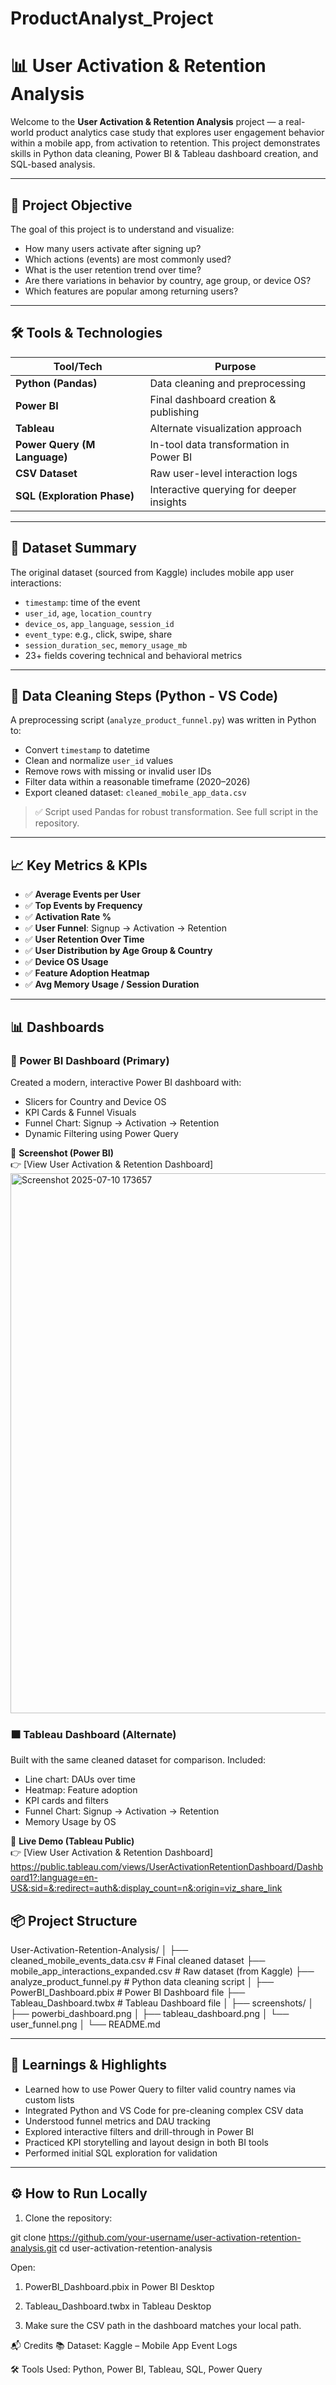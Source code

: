 # ProductAnalyst_Project

# 📊 User Activation & Retention Analysis

Welcome to the **User Activation & Retention Analysis** project — a real-world product analytics case study that explores user engagement behavior within a mobile app, from activation to retention. This project demonstrates skills in Python data cleaning, Power BI & Tableau dashboard creation, and SQL-based analysis.

---

## 🚀 Project Objective

The goal of this project is to understand and visualize:

- How many users activate after signing up?
- Which actions (events) are most commonly used?
- What is the user retention trend over time?
- Are there variations in behavior by country, age group, or device OS?
- Which features are popular among returning users?

---

## 🛠 Tools & Technologies

| Tool/Tech                    | Purpose                                        |
|-----------------------------|------------------------------------------------|
| **Python (Pandas)**         | Data cleaning and preprocessing                |
| **Power BI**                | Final dashboard creation & publishing          |
| **Tableau**                 | Alternate visualization approach               |
| **Power Query (M Language)**| In-tool data transformation in Power BI        |
| **CSV Dataset**             | Raw user-level interaction logs                |
| **SQL (Exploration Phase)** | Interactive querying for deeper insights       |

---

## 📁 Dataset Summary

The original dataset (sourced from Kaggle) includes mobile app user interactions:

- `timestamp`: time of the event  
- `user_id`, `age`, `location_country`  
- `device_os`, `app_language`, `session_id`  
- `event_type`: e.g., click, swipe, share  
- `session_duration_sec`, `memory_usage_mb`  
- 23+ fields covering technical and behavioral metrics

---

## 🧹 Data Cleaning Steps (Python - VS Code)

A preprocessing script (`analyze_product_funnel.py`) was written in Python to:

- Convert `timestamp` to datetime
- Clean and normalize `user_id` values
- Remove rows with missing or invalid user IDs
- Filter data within a reasonable timeframe (2020–2026)
- Export cleaned dataset: `cleaned_mobile_app_data.csv`

> ✅ Script used Pandas for robust transformation. See full script in the repository.

---

## 📈 Key Metrics & KPIs

- ✅ **Average Events per User**
- ✅ **Top Events by Frequency**
- ✅ **Activation Rate %**
- ✅ **User Funnel**: Signup → Activation → Retention
- ✅ **User Retention Over Time**
- ✅ **User Distribution by Age Group & Country**
- ✅ **Device OS Usage**
- ✅ **Feature Adoption Heatmap**
- ✅ **Avg Memory Usage / Session Duration**

---

## 📊 Dashboards

### 🔷 Power BI Dashboard (Primary)
Created a modern, interactive Power BI dashboard with:
- Slicers for Country and Device OS
- KPI Cards & Funnel Visuals
- Funnel Chart: Signup → Activation → Retention
- Dynamic Filtering using Power Query

🔗 **Screenshot (Power BI)**  
👉 [View User Activation & Retention Dashboard]
<img width="1561" height="864" alt="Screenshot 2025-07-10 173657" src="https://github.com/user-attachments/assets/3ecc6151-8e9d-41e4-9c8c-e62c2ec15ecf" />



### 🟧 Tableau Dashboard (Alternate)
Built with the same cleaned dataset for comparison. Included:
- Line chart: DAUs over time
- Heatmap: Feature adoption
- KPI cards and filters
- Funnel Chart: Signup → Activation → Retention
- Memory Usage by OS

🔗 **Live Demo (Tableau Public)**  
👉 [View User Activation & Retention Dashboard]
https://public.tableau.com/views/UserActivationRetentionDashboard/Dashboard1?:language=en-US&:sid=&:redirect=auth&:display_count=n&:origin=viz_share_link


## 📦 Project Structure

User-Activation-Retention-Analysis/
│
├── cleaned_mobile_events_data.csv # Final cleaned dataset
├── mobile_app_interactions_expanded.csv # Raw dataset (from Kaggle)
├── analyze_product_funnel.py # Python data cleaning script
│
├── PowerBI_Dashboard.pbix # Power BI Dashboard file
├── Tableau_Dashboard.twbx # Tableau Dashboard file
│
├── screenshots/
│ ├── powerbi_dashboard.png
│ ├── tableau_dashboard.png
│ └── user_funnel.png
│
└── README.md


---

## 🧠 Learnings & Highlights

- Learned how to use Power Query to filter valid country names via custom lists
- Integrated Python and VS Code for pre-cleaning complex CSV data
- Understood funnel metrics and DAU tracking
- Explored interactive filters and drill-through in Power BI
- Practiced KPI storytelling and layout design in both BI tools
- Performed initial SQL exploration for validation

---

## ⚙️ How to Run Locally

1. Clone the repository:

git clone https://github.com/your-username/user-activation-retention-analysis.git
cd user-activation-retention-analysis

Open:

1. PowerBI_Dashboard.pbix in Power BI Desktop

2. Tableau_Dashboard.twbx in Tableau Desktop

3. Make sure the CSV path in the dashboard matches your local path.


📬 Credits
📚 Dataset: Kaggle – Mobile App Event Logs


🛠️ Tools Used: Python, Power BI, Tableau, SQL, Power Query

